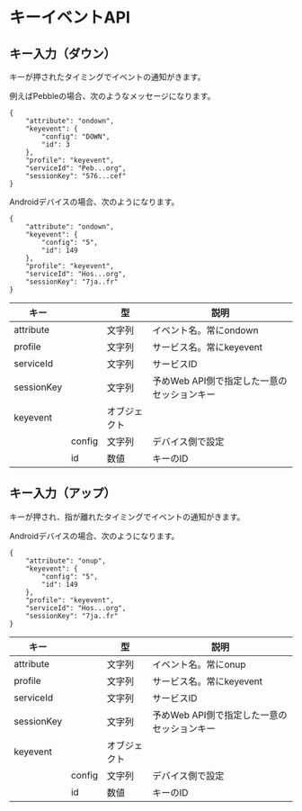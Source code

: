 # キーイベントAPI

## キー入力（ダウン）

キーが押されたタイミングでイベントの通知がきます。

例えばPebbleの場合、次のようなメッセージになります。

```
{
    "attribute": "ondown", 
    "keyevent": {
        "config": "DOWN", 
        "id": 3
    }, 
    "profile": "keyevent", 
    "serviceId": "Peb...org", 
    "sessionKey": "576...cef"
}
```

Androidデバイスの場合、次のようになります。

```
{
    "attribute": "ondown", 
    "keyevent": {
        "config": "5", 
        "id": 149
    }, 
    "profile": "keyevent", 
    "serviceId": "Hos...org", 
    "sessionKey": "7ja..fr"
}
```

|キー|&nbsp;|型|説明|
|---|------|---|---|
|attribute|&nbsp;|文字列|イベント名。常にondown|
|profile|&nbsp;|文字列|サービス名。常にkeyevent|
|serviceId|&nbsp;|文字列|サービスID|
|sessionKey|&nbsp;|文字列|予めWeb API側で指定した一意のセッションキー|
|keyevent|&nbsp;|オブジェクト|&nbsp;|
|&nbsp;|config|文字列|デバイス側で設定|
|&nbsp;|id|数値|キーのID|

## キー入力（アップ）

キーが押され、指が離れたタイミングでイベントの通知がきます。

Androidデバイスの場合、次のようになります。

```
{
    "attribute": "onup", 
    "keyevent": {
        "config": "5", 
        "id": 149
    }, 
    "profile": "keyevent", 
    "serviceId": "Hos...org", 
    "sessionKey": "7ja..fr"
}
```

|キー|&nbsp;|型|説明|
|---|------|---|---|
|attribute|&nbsp;|文字列|イベント名。常にonup|
|profile|&nbsp;|文字列|サービス名。常にkeyevent|
|serviceId|&nbsp;|文字列|サービスID|
|sessionKey|&nbsp;|文字列|予めWeb API側で指定した一意のセッションキー|
|keyevent|&nbsp;|オブジェクト|&nbsp;|
|&nbsp;|config|文字列|デバイス側で設定|
|&nbsp;|id|数値|キーのID|
